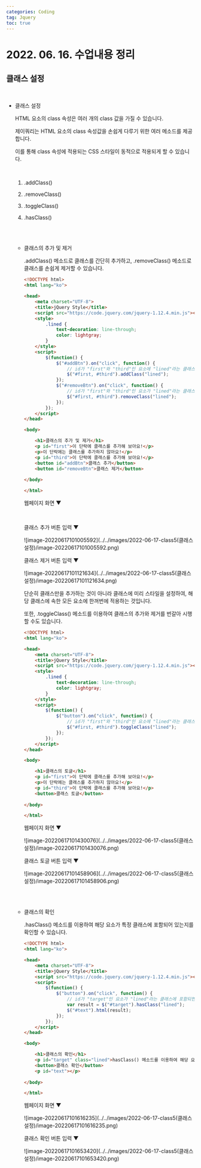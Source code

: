 ```yaml
---
categories: Coding	
tag: Jquery
toc: true
---
```




# 2022. 06. 16. 수업내용 정리 

## 클래스 설정 

<br>

* 클래스 설정

  HTML 요소의 class 속성은 여러 개의 class 값을 가질 수 있습니다.<br>

  제이쿼리는 HTML 요소의 class 속성값을 손쉽게 다루기 위한 여러 메소드를 제공합니다.<br>

  이를 통해 class 속성에 적용되는 CSS 스타일이 동적으로 적용되게 할 수 있습니다.

  <br>

  1. .addClass()

  2. .removeClass()

  3. .toggleClass()

  4. .hasClass()

  <br>

  <br>

  * 클래스의 추가 및 제거

    .addClass() 메소드로 클래스를 간단히 추가하고, .removeClass() 메소드로 클래스를 손쉽게 제거할 수 있습니다.

    ```html
    <!DOCTYPE html>
    <html lang="ko">
    
    <head>
    	<meta charset="UTF-8">
    	<title>jQuery Style</title>
    	<script src="https://code.jquery.com/jquery-1.12.4.min.js"></script>
    	<style>
    		.lined { 
    			text-decoration: line-through;
    			color: lightgray;
    		}
    	</style>
    	<script>
    		$(function() {
    			$("#addBtn").on("click", function() {
    				// id가 "first"와 "third"인 요소에 "lined"라는 클래스를 추가함.
    				$("#first, #third").addClass("lined");
    			});
    			$("#removeBtn").on("click", function() {
    				// id가 "first"와 "third"인 요소가 "lined"라는 클래스에 포함되면 해당 클래스를 제거함.
    				$("#first, #third").removeClass("lined");
    			});
    		});
    	</script>
    </head>
    
    <body>
    
    	<h1>클래스의 추가 및 제거</h1>
    	<p id="first">이 단락에 클래스를 추가해 보아요!</p>
    	<p>이 단락에는 클래스를 추가하지 않아요!</p>
    	<p id="third">이 단락에 클래스를 추가해 보아요!</p>
    	<button id="addBtn">클래스 추가</button>
    	<button id="removeBtn">클래스 제거</button>
    	
    </body>
    
    </html>
    ```

    웹페이지 화면 ▼

    <br>

    클래스 추가 버튼 입력 ▼

    ![image-20220617101005592](../../images/2022-06-17-class5(클래스 설정)/image-20220617101005592.png)

    클래스 제거 버튼 입력 ▼

    ![image-20220617101121634](../../images/2022-06-17-class5(클래스 설정)/image-20220617101121634.png)


    단순히 클래스만을 추가하는 것이 아니라 클래스에 미리 스타일을 설정하여, 해당 클래스에 속한 모든 요소에 한꺼번에 적용하는 것입니다.<br>

    또한, .toggleClass() 메소드를 이용하여 클래스의 추가와 제거를 번갈아 시행할 수도 있습니다.<br>

    ```html
    <!DOCTYPE html>
    <html lang="ko">
    
    <head>
    	<meta charset="UTF-8">
    	<title>jQuery Style</title>
    	<script src="https://code.jquery.com/jquery-1.12.4.min.js"></script>
    	<style>
    		.lined { 
    			text-decoration: line-through;
    			color: lightgray;
    		}
    	</style>
    	<script>
    		$(function() {
    			$("button").on("click", function() {
    				// id가 "first"와 "third"인 요소에 "lined"라는 클래스를 추가하고, 다시 한 번 클릭하면 제거함.
    				$("#first, #third").toggleClass("lined");
    			});
    		});
    	</script>
    </head>
    
    <body>
    
    	<h1>클래스의 토글</h1>
    	<p id="first">이 단락에 클래스를 추가해 보아요!</p>
    	<p>이 단락에는 클래스를 추가하지 않아요!</p>
    	<p id="third">이 단락에 클래스를 추가해 보아요!</p>
    	<button>클래스 토글</button>
    	
    </body>
    
    </html>
    ```

    웹페이지 화면 ▼

    ![image-20220617101430076](../../images/2022-06-17-class5(클래스 설정)/image-20220617101430076.png)

    클래스 토글 버튼 입력 ▼

    ![image-20220617101458906](../../images/2022-06-17-class5(클래스 설정)/image-20220617101458906.png)

    <br><br>

  * 클래스의 확인

    .hasClass() 메소드를 이용하여 해당 요소가 특정 클래스에 포함되어 있는지를 확인할 수 있습니다.

    ```html
    <!DOCTYPE html>
    <html lang="ko">
    
    <head>
    	<meta charset="UTF-8">
    	<title>jQuery Style</title>
    	<script src="https://code.jquery.com/jquery-1.12.4.min.js"></script>
    	<script>
    		$(function() {
    			$("button").on("click", function() {
    				// id가 "target"인 요소가 "lined"라는 클래스에 포함되면 true를, 포함되지 않으면 false를 반환함.
    				var result = $("#target").hasClass("lined");
    				$("#text").html(result);
    			});
    		});
    	</script>
    </head>
    
    <body>
    
    	<h1>클래스의 확인</h1>
    	<p id="target" class="lined">hasClass() 메소드를 이용하여 해당 요소가 특정 클래스에 포함되어 있는지를 확인할 수 있습니다.</p>
    	<button>클래스 확인</button>
    	<p id="text"></p>
    	
    </body>
    
    </html>
    ```

    웹페이지 화면 ▼

    ![image-20220617101616235](../../images/2022-06-17-class5(클래스 설정)/image-20220617101616235.png)

    클래스 확인 버튼 입력 ▼

    ![image-20220617101653420](../../images/2022-06-17-class5(클래스 설정)/image-20220617101653420.png)

  

  

  